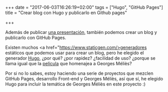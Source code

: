 +++
date = "2017-06-03T16:26:19+02:00"
tags = ["Hugo", "GitHub Pages"]
title = "Crear blog con Hugo y publicarlo en Github pages"

+++

Además de publicar <a href="https://github.com/cristinafsanz/melies-origen">una presentación</a>, también podemos crear un blog y publicarlo con GitHub Pages.

Existen muchos <a href="https://www.staticgen.com/>generadores estáticos</a> que podemos usar para crear un blog, pero he elegido el generador <a href="http://gohugo.io/">Hugo</a>, ¿por qué? ¿por rapidez? ¿facilidad de uso? ¿porque se llama igual que la <a href="https://www.filmaffinity.com/es/film504011.html">película</a> que homenajea a Georges Méliès? 

Por si no lo sabes, estoy haciendo una serie de proyectos que mezclen GitHub Pages, desarrollo Front-end y Georges Méliès, así que sí, he elegido Hugo para incluir la temática de Georges Méliès en este proyecto :)

